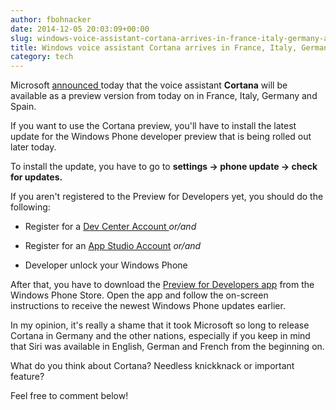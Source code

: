 ```yaml
---
author: fbohnacker
date: 2014-12-05 20:03:09+00:00
slug: windows-voice-assistant-cortana-arrives-in-france-italy-germany-and-spain
title: Windows voice assistant Cortana arrives in France, Italy, Germany, and Spain
category: tech
---
```

Microsoft [announced ](http://blogs.windows.com/bloggingwindows/2014/12/05/cortana-arrives-in-france-italy-germany-and-spain-as-a-preview/)today that the voice assistant **Cortana** will be available as a preview version from today on in France, Italy, Germany and Spain.

If you want to use the Cortana preview, you'll have to install the latest update for the Windows Phone developer preview that is being rolled out later today.

To install the update, you have to go to **settings -> phone update -> check for updates.**

If you aren't registered to the Preview for Developers yet, you should do the following:



  * Register for a [Dev Center Account ](http://dev.windows.com/en-us/join)_or/and_

  * Register for an [App Studio Account](https://appstudio.windows.com/en-us) _or/and_

  * Developer unlock your Windows Phone


After that, you have to download the [Preview for Developers app](http://www.windowsphone.com/de-de/store/app/preview-for-developers/178ac8a1-6519-4a0b-960c-038393741e96) from the Windows Phone Store. Open the app and follow the on-screen instructions to receive the newest Windows Phone updates earlier.

In my opinion, it's really a shame that it took Microsoft so long to release Cortana in Germany and the other nations, especially if you keep in mind that Siri was available in English, German and French from the beginning on.

What do you think about Cortana? Needless knickknack or important feature?

Feel free to comment below!




